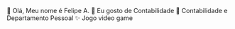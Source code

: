 👋 Olá, Meu nome é Felipe A.
👀 Eu gosto de Contabilidade
🌱 Contabilidade e Departamento Pessoal
✨ Jogo video game
